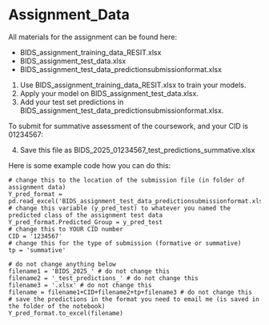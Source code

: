# Assignment_Data

All materials for the assignment can be found here:
<!-- - BIDS_assignment_training_data.xlsx -->
- BIDS_assignment_training_data_RESIT.xlsx
- BIDS_assignment_test_data.xlsx
- BIDS_assignment_test_data_predictionsubmissionformat.xlsx

<!-- 1. Use BIDS_assignment_training_data_RESIT.xlsx to train your models. -->
1. Use BIDS_assignment_training_data_RESIT.xlsx to train your models.
2. Apply your model on BIDS_assignment_test_data.xlsx.
3. Add your test set predictions in BIDS_assignment_test_data_predictionsubmissionformat.xlsx.

<!-- If your CID is 01234567 and you are submitting for formative feedback: -->
<!-- 4. Save this file as BIDS_2024_01234567_test_predictions_formative.xlsx -->

<!-- If submitting for summative assessment of the coursework: -->
To submit for summative assessment of the coursework, and your CID is 01234567:

<!-- 5. Save this file as BIDS_2025_01234567_test_predictions_summative.xlsx -->
4. Save this file as BIDS_2025_01234567_test_predictions_summative.xlsx

<!-- Instructions of how to receive formative feedback are provided in BIDS 11 (and re-iterated in BIDS 12). -->

Here is some example code how you can do this:
```
# change this to the location of the submission file (in folder of assignment data)
Y_pred_format = pd.read_excel('BIDS_assignment_test_data_predictionsubmissionformat.xlsx')
# change this variable (y_pred_test) to whatever you named the predicted class of the assignment test data
Y_pred_format.Predicted_Group = y_pred_test
# change this to YOUR CID number
CID = '1234567'
# change this for the type of submission (formative or summative)
tp = 'summative'

# do not change anything below
filename1 = 'BIDS_2025_' # do not change this
filename2 = '_test_predictions_' # do not change this
filename3 = '.xlsx' # do not change this
filename = filename1+CID+filename2+tp+filename3 # do not change this
# save the predictions in the format you need to email me (is saved in the folder of the notebook)
Y_pred_format.to_excel(filename)
```
